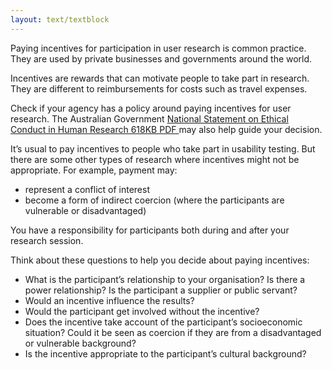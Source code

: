 ```yaml
---
layout: text/textblock
---
```


Paying incentives for participation in user research is common practice. They are used by private businesses and governments around the world.

Incentives are rewards that can motivate people to take part in research. They are different to reimbursements for costs such as travel expenses.

Check if your agency has a policy around paying incentives for user research. The Australian Government [National Statement on Ethical Conduct in Human Research 618KB PDF
](https://nhmrc.gov.au/about-us/publications/national-statement-ethical-conduct-human-research-2007-updated-2018) may also help guide your decision.

It’s usual to pay incentives to people who take part in usability testing. But there are some other types of research where incentives might not be appropriate. For example, payment may:
- represent a conflict of interest
- become a form of indirect coercion (where the participants are vulnerable or disadvantaged)

You have a responsibility for participants both during and after your research session.

Think about these questions to help you decide about paying incentives:

- What is the participant’s relationship to your organisation? Is there a power relationship? Is the participant a supplier or public servant?
- Would an incentive influence the results?
- Would the participant get involved without the incentive?
- Does the incentive take account of the participant’s socioeconomic situation? Could it be seen as coercion if they are from a disadvantaged or vulnerable background?
- Is the incentive appropriate to the participant’s cultural background?
